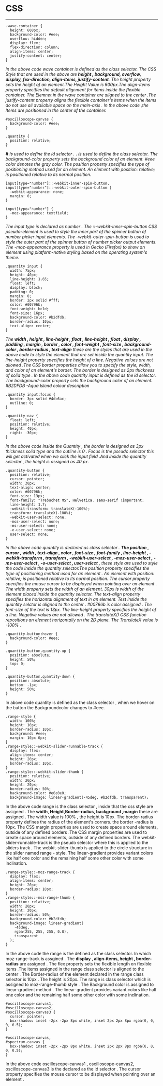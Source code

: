 # CSS
---

```
.wave-container {
  height: 600px;
  background-color: #eee;
  overflow: hidden;
  display: flex;
  flex-direction: column;
  align-items: center;
  justify-content: center;
}
```
_In  the  above  code  wave  container  is  defined  as  the  class  selector. The  CSS  Style that are used in the above are  **height , background, overflow, display, fex-direction, align-items, justify-content**. The height property sets the height of an element.The Height  Value is  600px.The align-items property specifies the default alignment for items inside the flexible container. The Elemnet in the wave container are aligned to the center .The justify-content property aligns the flexible container's items when the items do not use all available space on the main-axis . In the above code ,the Items are positioned in the center of the container._

```
#oscilloscope-canvas {
  background-color: #eee;
}

.quantity {
  position: relative;
}
```
_**#** is used to define the id selector . **.** is used to define the class selector. The background-color property sets the background color of an element.
#eee  color  denotes the gray  color. The position property specifies the type of positioning method used for an element. An element with position: relative; is positioned relative to its normal position._

```
input[type="number"]::-webkit-inner-spin-button,
input[type="number"]::-webkit-outer-spin-button {
  -webkit-appearance: none;
  margin: 0;
}

input[type="number"] {
  -moz-appearance: textfield;
}

```
_The input type is declared as number . The ::-webkit-inner-spin-button CSS  pseudo-element  is  used  to  style  the inner  part  of  the   spinner  button  of  number  picker  input  elements. The -webkit-outer-spin-button is used to style the outer part of the spinner button of number picker output elements. The -moz-appearance property is used in Gecko (Firefox) to show an element using platform-native styling based on the operating system's theme._


```
.quantity input {
  width: 75px;
  height: 40px;
  line-height: 1.65;
  float: left;
  display: block;
  padding: 0;
  margin: 0;
  border: 2px solid #fff;
  color: #00796b;
  font-weight: bold;
  font-size: 16px;
  background-color: #b2dfdb;
  border-radius: 10px;
  text-align: center;
}
```
_The **width , height , line-height ,  float , line-height , float ,  display , padding , margin , border , color , font-weight , font-size , background-color , border-radius , text-align** these are the styles that are used in the above code  to  style  the  element  that  are  set  inside  the  quantity  input. The line-height property  specifies  the  height  of  a  line.  Negative  values are  not  allowed .The CSS border properties allow you to specify the style, width, and color of an element's border. The  border  is  designed  as  2px thickness  of  solid  type . In  the  above  code  quantity input  is  defined  as  the  id  selector. The background-color property sets the background color of an element. #B2DFDB -Aqua Island colour description_

```
.quantity input:focus {
  border: 3px solid #4db6ac;
  outline: 0;
}

.quantity-nav {
  float: left;
  position: relative;
  height: 40px;
  right: -30px;
}

```
_In the above code  inside the Quantity , the border is designed as 3px thickness solid type  and the outline is 0 . Focus is the pseudo selector this  will get activated when we click the input field .And inside the quantity selector , the height is assigned as 40 px._

```
.quantity-button {
  position: relative;
  cursor: pointer;
  width: 30px;
  text-align: center;
  color: #00796b;
  font-size: 13px;
  font-family: "Trebuchet MS", Helvetica, sans-serif !important;
  line-height: 1.7;
  -webkit-transform: translateX(-100%);
  transform: translateX(-100%);
  -webkit-user-select: none;
  -moz-user-select: none;
  -ms-user-select: none;
  -o-user-select: none;
  user-select: none;
}
```
 
_In   the  above  code quantity is declared as  class  selector . **The position , cursor , width , text-align , color , font-size , font-family , line-height , -webkit-transform , transform , -webkit-user-select , -moz-user-select , -ms-user-select , -o-user-select ,  user-select** , these style are used to style the code inside the quantity selector.The position property specifies the type of positioning method  used for an element . An element with position: relative; is positioned relative to its normal position. The cursor property specifies the mouse cursor to be displayed when pointing over an element . The width property sets the width of an element. 30px is width of the element placed inside the quantity selector. The text-align property specifies the horizontal alignment of text in an element. Test inside the quantity selctor is aligned to the center . #00796b is color assigned . The font-size of the text is 13px. The line-height property  specifies  the  height  of  a  line.  Negative  values are not  allowed . The translateX() CSS function repositions an element horizontally on the 2D plane. The TranslateX value is -100% ._

```
.quantity-button:hover {
  background-color: #eee;
}

.quantity-button.quantity-up {
  position: absolute;
  height: 50%;
  top: 0;
}

.quantity-button.quantity-down {
  position: absolute;
  bottom: -1px;
  height: 50%;
}
```
In above code quantity is defined as the  class  selector , when  we hover on the button the Backgroundcolor changes to #eee. 


```
.range-style {
  width: 100%;
  height: 10px;
  border-radius: 10px;
  background: #eee;
  margin: 10px 0px;
}
.range-style::-webkit-slider-runnable-track {
  display: flex;
  align-items: center;
  height: 20px;
  border-radius: 10px;
}
.range-style::-webkit-slider-thumb {
  position: relative;
  width: 20px;
  height: 20px;
  border-radius: 50%;
  background-color: #e0e0e0;
  background-image: linear-gradient(-45deg, #b2dfdb, transparent);
  ```
In the above code range is the class selector , inside that the css style are assigned . The **width, Height,Border-radius, background ,margin**  these are assigned . The width value is 100% , the height is 10px. The border-radius property defines the radius of the element's corners. the border -radius is 10px. The CSS margin properties are used to create space around elements, outside of any defined borders .The  CSS  margin  properties  are  used  to  create  space  around  elements,  outside  of  any  defined  borders. The  webkit-slider-runnable-track is the pseudo selector where this is applied to the sliders track . The  webkit-slider-thumb is  applied to the circle structure in the slider named range - style. The linear-gradient provides variant colors like half one color and the remaining half some other color with some inclination.

```
.range-style::-moz-range-track {
  display: flex;
  align-items: center;
  height: 20px;
  border-radius: 10px;
}
.range-style::-moz-range-thumb {
  position: relative;
  width: 20px;
  height: 20px;
  border-radius: 50%;
  background-color: #b2dfdb;
  background-image: linear-gradient(
    -45deg,
    rgba(255, 255, 255, 0.8),
    transparent
  );
}

```
In  the  above  code  the  range  is  the  defined  as  the   class  selector. In which moz-range-track  is assgined . The **display , align-items, height  ,  border- radius** are assigned .  The flex property sets the flexible length on flexible items .The items assigned in the range class selector is aligned to the center . The Border-radius of the element declared in the range class selector is 10px . The  height  is  20px. The  range  is  class  selector   which  is  assigned  to  moz-range-thumb   style . The Background color is assigned to  linear-gradient method . The linear-gradient  provides  variant  colors  like  half  one  color  and  the  remaining  half  some  other  color  with  some  inclination.

```
#oscilloscope-canvas1,
#oscilloscope-canvas2,
#oscilloscope-canvas3 {
  cursor: pointer;
  box-shadow: inset -2px -2px 8px white, inset 2px 2px 8px rgba(0, 0, 0, 0.5);
}

#oscilloscope-canvas,
#spectrum-canvas {
  box-shadow: inset -2px -2px 8px white, inset 2px 2px 8px rgba(0, 0, 0, 0.5);
}

```
In the above code oscilloscope-canvas1 ,  oscilloscope-canvas2,  oscilloscope-canvas3  is the declared as  the  id  selector . The  cursor  property  specifies  the  mouse  cursor  to  be  displayed  when pointing  over  an  element . 


